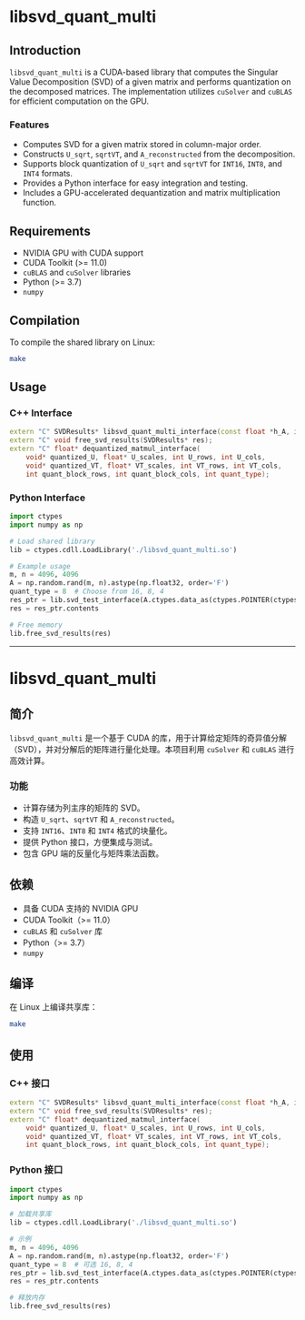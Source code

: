 # libsvd_quant_multi

## Introduction
`libsvd_quant_multi` is a CUDA-based library that computes the Singular Value Decomposition (SVD) of a given matrix and performs quantization on the decomposed matrices. The implementation utilizes `cuSolver` and `cuBLAS` for efficient computation on the GPU.

### Features
- Computes SVD for a given matrix stored in column-major order.
- Constructs `U_sqrt`, `sqrtVT`, and `A_reconstructed` from the decomposition.
- Supports block quantization of `U_sqrt` and `sqrtVT` for `INT16`, `INT8`, and `INT4` formats.
- Provides a Python interface for easy integration and testing.
- Includes a GPU-accelerated dequantization and matrix multiplication function.

## Requirements
- NVIDIA GPU with CUDA support
- CUDA Toolkit (>= 11.0)
- `cuBLAS` and `cuSolver` libraries
- Python (>= 3.7)
- `numpy`

## Compilation
To compile the shared library on Linux:
```sh
make
```

## Usage
### C++ Interface
```cpp
extern "C" SVDResults* libsvd_quant_multi_interface(const float *h_A, int m, int n, int quant_type);
extern "C" void free_svd_results(SVDResults* res);
extern "C" float* dequantized_matmul_interface(
    void* quantized_U, float* U_scales, int U_rows, int U_cols,
    void* quantized_VT, float* VT_scales, int VT_rows, int VT_cols,
    int quant_block_rows, int quant_block_cols, int quant_type);
```

### Python Interface
```python
import ctypes
import numpy as np

# Load shared library
lib = ctypes.cdll.LoadLibrary('./libsvd_quant_multi.so')

# Example usage
m, n = 4096, 4096
A = np.random.rand(m, n).astype(np.float32, order='F')
quant_type = 8  # Choose from 16, 8, 4
res_ptr = lib.svd_test_interface(A.ctypes.data_as(ctypes.POINTER(ctypes.c_float)), m, n, quant_type)
res = res_ptr.contents

# Free memory
lib.free_svd_results(res)
```

---

# libsvd_quant_multi

## 简介
`libsvd_quant_multi` 是一个基于 CUDA 的库，用于计算给定矩阵的奇异值分解（SVD），并对分解后的矩阵进行量化处理。本项目利用 `cuSolver` 和 `cuBLAS` 进行高效计算。

### 功能
- 计算存储为列主序的矩阵的 SVD。
- 构造 `U_sqrt`、`sqrtVT` 和 `A_reconstructed`。
- 支持 `INT16`、`INT8` 和 `INT4` 格式的块量化。
- 提供 Python 接口，方便集成与测试。
- 包含 GPU 端的反量化与矩阵乘法函数。

## 依赖
- 具备 CUDA 支持的 NVIDIA GPU
- CUDA Toolkit（>= 11.0）
- `cuBLAS` 和 `cuSolver` 库
- Python（>= 3.7）
- `numpy`

## 编译
在 Linux 上编译共享库：
```sh
make
```

## 使用
### C++ 接口
```cpp
extern "C" SVDResults* libsvd_quant_multi_interface(const float *h_A, int m, int n, int quant_type);
extern "C" void free_svd_results(SVDResults* res);
extern "C" float* dequantized_matmul_interface(
    void* quantized_U, float* U_scales, int U_rows, int U_cols,
    void* quantized_VT, float* VT_scales, int VT_rows, int VT_cols,
    int quant_block_rows, int quant_block_cols, int quant_type);
```

### Python 接口
```python
import ctypes
import numpy as np

# 加载共享库
lib = ctypes.cdll.LoadLibrary('./libsvd_quant_multi.so')

# 示例
m, n = 4096, 4096
A = np.random.rand(m, n).astype(np.float32, order='F')
quant_type = 8  # 可选 16, 8, 4
res_ptr = lib.svd_test_interface(A.ctypes.data_as(ctypes.POINTER(ctypes.c_float)), m, n, quant_type)
res = res_ptr.contents

# 释放内存
lib.free_svd_results(res)
```


